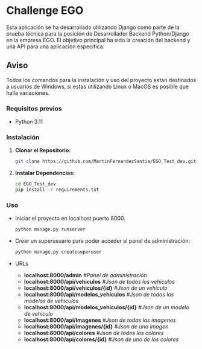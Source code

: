 # Challenge EGO

Esta aplicación se ha desarrollado utilizando Django como parte de la prueba técnica para la posición de Desarrollador Backend Python/Django en la empresa EGO. El objetivo principal ha sido la creación del backend y una API para una aplicación específica.

## Aviso

Todos los comandos para la instalación y uso del proyecto estan destinados a usuarios de Windows, si estas utilizando Linux o MacOS es posible que halla variaciones.

### Requisitos previos

- Python 3.11

### Instalación

1. **Clonar el Repositorio:**

   ```bash
   git clone https://github.com/MartinFernandezSantia/EGO_Test_dev.git
   ```

2. **Instalar Dependencias:**

   ```bash
   cd EGO_Test_dev
   pip install -r requirements.txt
   ```

### Uso

- Iniciar el proyecto en localhost puerto 8000.

  ```bash
  python manage.py runserver
  ```

- Crear un superusuario para poder acceder al panel de administración:

  ```bash
  python manage.py createsuperuser
  ```

- URLs

  - **localhost:8000/admin** *#Panel de administración*
  - **localhost:8000/api/vehiculos** *#Json de todos los vehiculos*
  - **localhost:8000/api/vehiculos/{id}** *#Json de un vehiculo*
  - **localhost:8000/api/modelos_vehiculos** *#Json de todos los modelos de vehiculos*
  - **localhost:8000/api/modelos_vehiculos/{id}** *#Json de un modelo de vehiculo*
  - **localhost:8000/api/imagenes** *#Json de todas las imagenes*
  - **localhost:8000/api/imagenes/{id}** *#Json de una imagen*
  - **localhost:8000/api/colores** *#Json de todos los colores*
  - **localhost:8000/api/colores/{id}** *#Json de uno de los colores*
